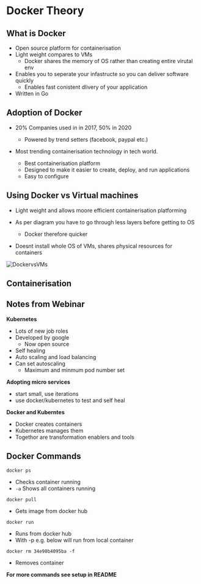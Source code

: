 # Docker Theory

## What is Docker

- Open source platform for containerisation
- Light weight compares to VMs
	- Docker shares the memory of OS rather than creating entire virutal env
- Enables you to seperate your infastructe so you can deliver software quickly
	- Enables fast conistent dlivery of your application
- Written in Go

## Adoption of Docker

- 20% Companies used in in 2017, 50% in 2020
	- Powered by trend setters (facebook, paypal etc.)

- Most trending containerisation technology in tech world. 
	- Best containerisation platform
	- Designed to make it easier to create, deploy, and run applications
	- Easy to configure

## Using Docker vs Virtual machines

- Light weight and allows moore efficient containerisation platforming

- As per diagram you have to go through less layers before getting to OS
	- Docker therefore quicker
- Doesnt install whole OS of VMs, shares physical resources for containers

![DockervsVMs](images/Docker_vs_VMs)

## Containerisation



## Notes from Webinar

**Kubernetes**

- Lots of new job roles
- Developed by google
	- Now open source
- Self healing
- Auto scaling and load balancing
- Can set autoscaling
	- Maximum and minmum pod number set

**Adopting micro services**

- start small, use iterations
- use docker/kubernetes to test and self heal

**Docker and Kuberntes**

- Docker creates containers
- Kubernetes manages them
- Togethor are transformation enablers and tools


## Docker Commands

```docker ps```

- Checks container running
- ```-a``` Shows all containers running

```docker pull```

- Gets image from docker hub

```docker run```

- Runs from docker hub
- With -p e.g. below will run from local container

```docker rm 34e90b4095ba -f```

- Removes container

**For more commands see setup in README**
